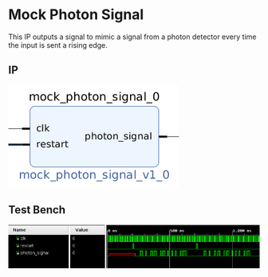 # Mock Photon Signal

This IP outputs a signal to mimic a signal from a photon detector every time the input is sent a rising edge.

## IP
![mock_photon_signal IP](res/mock_photon_signal_ip.png)

## Test Bench
![mock_photon_signal IP](res/mock_photon_signal_testbench.png)